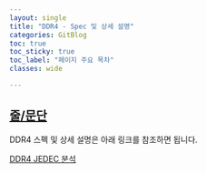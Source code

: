 ```yaml
---
layout: single
title: "DDR4 - Spec 및 상세 설명"
categories: GitBlog
toc: true
toc_sticky: true
toc_label: "페이지 주요 목차"
classes: wide

---
```


## <u>줄/문단</u>
DDR4 스펙 및 상세 설명은 아래 링크를 참조하면 됩니다. 

[DDR4 JEDEC 분석](https://github.com/cde3frv4/File_Mem/tree/main/DDR4/DDR4_Spec_201201.docx?raw=True)


